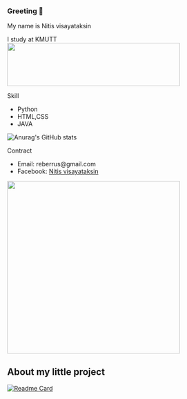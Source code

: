 ### Greeting 👋

My name is Nitis visayataksin<br>

I study at KMUTT <br>
<img width="400" height="100" src=https://user-images.githubusercontent.com/84081850/139027747-7ec5a508-d5b0-4d0d-baf0-ade99302996b.png>



Skill
<ul>
<li>Python</li>
<li>HTML,CSS</li>
<li>JAVA</li>
</ul>


![Anurag's GitHub stats](https://github-readme-stats.vercel.app/api?username=NervOUs11&show_icons=true&theme=maroongold)<br>


Contract
<ul>
<li>Email: reberrus@gmail.com</li>
<li>Facebook: <a href = "https://www.facebook.com/nitis.visayataksin">Nitis visayataksin</a></li>
</ul>

<img width="400" height="400" src=https://user-images.githubusercontent.com/84081850/138900417-b090eb65-8958-4080-9c0e-879b0affd7aa.jpg><br>


<h2>About my little project</h2>

[![Readme Card](https://github-readme-stats.vercel.app/api/pin/?username=NervOUs11&repo=Chess_AI&theme=maroongold&show_owner=True)](https://github.com/NervOUs11/Chess_AI)

